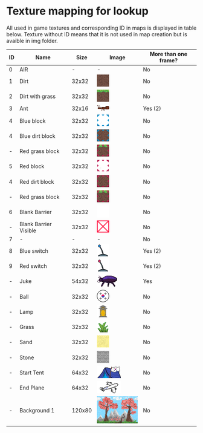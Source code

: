 # Texture mapping for lookup

All used in game textures and corresponding ID in maps is displayed in table below. Texture without ID means that it is not used in map creation but is avaible in img folder.

| ID | Name | Size | Image | More than one frame?|
|-|-|-|-|-|
|0|AIR|-|-| No|
|1|Dirt|32x32| ![image](img/dirt.png)|No|
|2|Dirt with grass|32x32| ![image](img/dirt_with_grass.png)|No|
|3|Ant|32x16| ![image](img/ant0.png)| Yes (2) |
|4|Blue block|32x32| ![image](img/blue/blue_transparent.png)|No|
|4|Blue dirt block|32x32| ![image](img/blue/dirt.png)|No|
|-|Red grass block|32x32| ![image](img/red/dirt_with_grass.png)|No|
|5|Red block|32x32|![image](img/red/red_transparent.png)|No|
|4|Red dirt block|32x32| ![image](img/red/dirt.png)|No|
|-|Red grass block|32x32| ![image](img/red/dirt_with_grass.png)|No|
|6|Blank Barrier|32x32|![image](img/blank.png)|No|
|-|Blank Barrier Visible|32x32|![image](img/blank_visible.png)|No|
|7|-|-|-|No|
|8|Blue switch|32x32|![image](img/blueSwitch0.png)| Yes (2)|
|9|Red switch|32x32|![image](img/redSwitch0.png)| Yes (2)|
|-|Juke|54x32|![image](img/juke0.png)| Yes|
|-|Ball|32x32|![image](img/korea_ball.png)|No|
|-|Lamp|32x32|![image](img/lamp.png)|No|
|-|Grass|32x32|![image](img/grass.png)|No|
|-|Sand|32x32|![image](img/sand.png)|No|
|-|Stone|32x32|![image](img/stone.png)|No|
|-|Start Tent|64x32|![image](img/start_tent.png)|No|
|-|End Plane|64x32|![image](img/end_plane.png)|No|
|-|Background 1|120x80|![image](img/background.bmp)|No|
